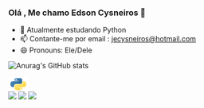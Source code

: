 ### Olá , Me chamo Edson Cysneiros 👋

- 🌱 Atualmente estudando Python 
- 📫 Contante-me por email : jecysneiros@hotmail.com
- 😄 Pronouns: Ele/Dele

![Anurag's GitHub stats](https://github-readme-stats.vercel.app/api?username=CodeCyss&theme=highcontrast)

<img align="center" alt="Rafa-Python" height="30" width="40" src="https://raw.githubusercontent.com/devicons/devicon/master/icons/python/python-original.svg">

<div> 
  <a href="https://instagram.com/cyssed" target="_blank"><img src="https://img.shields.io/badge/-Instagram-%23E4405F?style=for-the-badge&logo=instagram&logoColor=white" target="_blank"></a>
  <a href = "mailto:jecysneiros@hotmail.com"><img src="https://img.shields.io/badge/-Gmail-%23333?style=for-the-badge&logo=gmail&logoColor=white" target="_blank"></a>
  <a href="https://www.linkedin.com/in/edson-cysneiros-585449251/" target="_blank"><img src="https://img.shields.io/badge/-LinkedIn-%230077B5?style=for-the-badge&logo=linkedin&logoColor=white" target="_blank"></a> 
</div>
